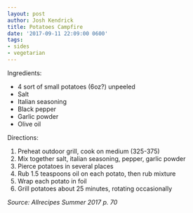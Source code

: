 ```yaml
---
layout: post
author: Josh Kendrick
title: Potatoes Campfire
date: '2017-09-11 22:09:00 0600'
tags:
- sides
- vegetarian
---
```


Ingredients:
* 4 sort of small potatoes (6oz?) unpeeled
* Salt
* Italian seasoning
* Black pepper
* Garlic powder
* Olive oil

Directions:
1. Preheat outdoor grill, cook on medium (325-375)
2. Mix together salt, italian seasoning, pepper, garlic powder
3. Pierce potatoes in several places
4. Rub 1.5 teaspoons oil on each potato, then rub mixture
5. Wrap each potato in foil
6. Grill potatoes about 25 minutes, rotating occasionally

*Source: Allrecipes Summer 2017 p. 70*